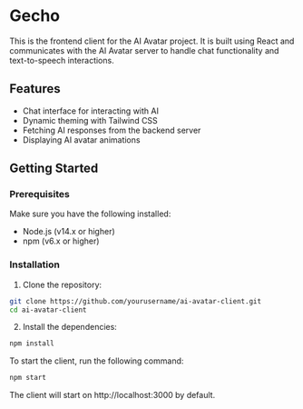 # Gecho

This is the frontend client for the AI Avatar project. It is built using React and communicates with the AI Avatar server to handle chat functionality and text-to-speech interactions.

## Features

- Chat interface for interacting with AI
- Dynamic theming with Tailwind CSS
- Fetching AI responses from the backend server
- Displaying AI avatar animations

## Getting Started

### Prerequisites

Make sure you have the following installed:

- Node.js (v14.x or higher)
- npm (v6.x or higher)

### Installation

1. Clone the repository:

```bash
git clone https://github.com/yourusername/ai-avatar-client.git
cd ai-avatar-client
```
2. Install the dependencies:
```bash
npm install
```

To start the client, run the following command:

```bash
npm start
```
The client will start on http://localhost:3000 by default.
